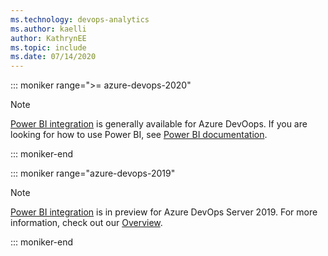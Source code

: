 ```yaml
---
ms.technology: devops-analytics
ms.author: kaelli
author: KathrynEE
ms.topic: include
ms.date: 07/14/2020
---
```

 

::: moniker range=">= azure-devops-2020"

> [!NOTE]  
> [Power BI integration](/azure/devops/report/powerbi/) is generally available for Azure DevOops. If you are looking for how to use Power BI, see [Power BI documentation](/power-bi/). 

 
::: moniker-end

::: moniker range="azure-devops-2019"

> [!NOTE]  
> [Power BI integration](/azure/devops/report/powerbi/) is in preview for Azure DevOps Server 2019. For more information, check out our [Overview](../powerbi/overview.md).

::: moniker-end